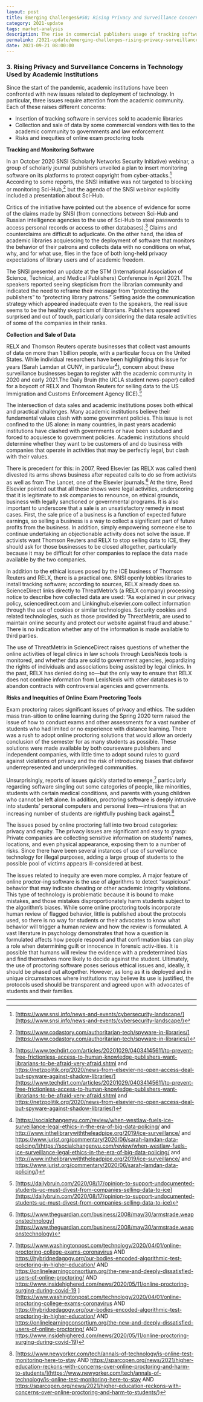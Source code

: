 ```yaml
---
layout: post
title: Emerging Challenges&#58; Rising Privacy and Surveillance Concerns
category: 2021-update
tags: market-analysis
description: The rise in commercial publishers usage of tracking software in services sold to academic libraries which allows them to collect and sell data to third parties, as well as the risks and inequities of online exam proctoring tools, require attention of the academic community.  
permalink: /2021-update/emerging-challenges-rising-privacy-surveillance-concerns
date: 2021-09-21 08:00:00
---
```


### 3. Rising Privacy and Surveillance Concerns in Technology Used by Academic Institutions

Since the start of the pandemic, academic institutions have been confronted with new issues related to deployment of technology. In particular, three issues require attention from the academic community. Each of these raises different concerns:
* Insertion of tracking software in services sold to academic libraries
* Collection and sale of data by some commercial vendors with ties to the academic community to governments and law enforcement
* Risks and inequities of online exam proctoring tools


**Tracking and Monitoring Software** 

In an October 2020 SNSI (Scholarly Networks Security Initiative) webinar, a group of scholarly journal publishers unveiled a plan to insert monitoring software on its platforms to protect copyright from cyber-attacks.[^10] According to some reports, the SNSI initiative was not targeted to blocking or monitoring Sci-Hub,[^11] but the agenda of the SNSI webinar explicitly included a presentation about Sci-Hub.  

Critics of the initiative have pointed out the absence of evidence for some of the claims made by SNSI (from connections between Sci-Hub and Russian intelligence agencies to the use of Sci-Hub to steal passwords to access personal records or access to other databases).[^12] Claims and counterclaims are difficult to adjudicate. On the other hand, the idea of academic libraries acquiescing to the deployment of software that monitors the behavior of their patrons and collects data with no conditions on what, why, and for what use, flies in the face of both long-held privacy expectations of library users and of academic freedom. 

The SNSI presented an update at the STM (International Association of Science, Technical, and Medical Publishers) Conference in April 2021. The speakers reported seeing skepticism from the librarian community and indicated the need to reframe their message from “protecting the publishers” to “protecting library patrons.” Setting aside the communication strategy which appeared inadequate even to the speakers, the real issue seems to be the healthy skepticism of librarians. Publishers appeared surprised and out of touch, particularly considering the data resale activities of some of the companies in their ranks.


**Collection and Sale of Data** 

RELX and Thomson Reuters operate businesses that collect vast amounts of data on more than 1 billion people, with a particular focus on the United States. While individual researchers have been highlighting this issue for years (Sarah Lamdan at CUNY, in particular[^13]), concern about these surveillance businesses began to register with the academic community in 2020 and early 2021.The Daily Bruin (the UCLA student news-paper) called for a boycott of RELX and Thomson Reuters for selling data to the US Immigration and Customs Enforcement Agency (ICE).[^14]

The intersection of data sales and academic institutions poses both ethical and practical challenges. Many academic institutions believe their fundamental values clash with some government policies. This issue is not confined to the US alone: in many countries, in past years academic institutions have clashed with governments or have been subdued and forced to acquiesce to government policies. Academic institutions should determine whether they want to be customers of and do business with companies that operate in activities that may be perfectly legal, but clash with their values.

There is precedent for this: in 2007, Reed Elsevier (as RELX was called then) divested its arms shows business after repeated calls to do so from activists as well as from The Lancet, one of the Elsevier journals.[^15] At the time, Reed Elsevier pointed out that all these shows were legal activities, underscoring that it is legitimate to ask companies to renounce, on ethical grounds, business with legally sanctioned or governmental programs. It is also important to underscore that a sale is an unsatisfactory remedy in most cases. First, the sale price of a business is a function of expected future earnings, so selling a business is a way to collect a significant part of future profits from the business. In addition, simply empowering someone else to continue undertaking an objectionable activity does not solve the issue. If activists want Thomson Reuters and RELX to stop selling data to ICE, they should ask for those businesses to be closed altogether, particularly because it may be difficult for other companies to replace the data made available by the two companies. 

In addition to the ethical issues posed by the ICE business of Thomson Reuters and RELX, there is a practical one. SNSI openly lobbies libraries to install tracking software; according to sources, RELX already does so. ScienceDirect links directly to ThreatMetrix’s (a RELX company) processing notice to describe how collected data are used: “As explained in our privacy policy, sciencedirect.com and Linkinghub.elsevier.com collect information through the use of cookies or similar technologies. Security cookies and related technologies, such as those provided by ThreatMetrix, are used to maintain online security and protect our website against fraud and abuse.” There is no indication whether any of the information is made available to third parties.

The use of ThreatMetrix in ScienceDirect raises questions of whether the online activities of legal clinics in law schools through LexisNexis tools is monitored, and whether data are sold to government agencies, jeopardizing the rights of individuals and associations being assisted by legal clinics. In the past, RELX has denied doing so—but the only way to ensure that RELX does not combine information from LexisNexis with other databases is to abandon contracts with controversial agencies and governments. 


**Risks and Inequities of Online Exam Proctoring Tools**

Exam proctoring raises significant issues of privacy and ethics. The sudden mass tran-sition to online learning during the Spring 2020 term raised the issue of how to conduct exams and other assessments for a vast number of students who had limited or no experience with distance learning. There was a rush to adopt online proctoring solutions that would allow an orderly conclusion of the semester for as many students as possible. These solutions were made available by both courseware publishers and independent companies, with little time to adopt sound rules to guard against violations of privacy and the risk of introducing biases that disfavor underrepresented and underprivileged communities. 

Unsurprisingly, reports of issues quickly started to emerge,[^16] particularly regarding software singling out some categories of people, like minorities, students with certain medical conditions, and parents with young children who cannot be left alone. In addition, proctoring software is deeply intrusive into students’ personal computers and personal lives—intrusions that an increasing number of students are rightfully pushing back against.[^17]

The issues posed by online proctoring fall into two broad categories: privacy and equity. The privacy issues are significant and easy to grasp: Private companies are collecting sensitive information on students’ names, locations, and even physical appearance, exposing them to a number of risks. Since there have been several instances of use 
of surveillance technology for illegal purposes, adding a large group of students to the possible pool of victims appears ill-considered at best. 

The issues related to inequity are even more complex. A major feature of online proctor-ing software is the use of algorithms to detect “suspicious” behavior that may indicate cheating or other academic integrity violations. This type of technology is problematic because it is bound to make mistakes, and those mistakes disproportionately harm students subject to the algorithm’s biases. While some online proctoring tools incorporate human review of flagged behavior, little is published about the protocols used, so there is no way for students or their advocates to know what behavior will trigger a human review and how the review is formulated. A vast literature in psychology demonstrates that how a question is formulated affects how people respond and that confirmation bias can play a role when determining guilt or innocence in forensic activ-ities. It is possible that humans will review the evidence with a predetermined bias and find themselves more likely to decide against the student. Ultimately, the use of proctoring software poses serious ethical issues and, ideally, it should be phased out altogether. However, as long as it is deployed and in unique circumstances where institutions may believe its use is justified, the protocols used should be transparent and agreed upon with advocates of students and their families.


***


[^10]: [https://www.snsi.info/news-and-events/cybersecurity-landscape/](https://www.snsi.info/news-and-events/cybersecurity-landscape/)

[^11]: [https://www.codastory.com/authoritarian-tech/spyware-in-libraries/](https://www.codastory.com/authoritarian-tech/spyware-in-libraries/)

[^12]: [https://www.techdirt.com/articles/20201029/04034145611/to-prevent-free-frictionless-access-to-human-knowledge-publishers-want-librarians-to-be-afraid-very-afraid.shtml 
and https://netzpolitik.org/2020/news-from-elsevier-no-open-access-deal-but-spyware-against-shadow-libraries/](https://www.techdirt.com/articles/20201029/04034145611/to-prevent-free-frictionless-access-to-human-knowledge-publishers-want-librarians-to-be-afraid-very-afraid.shtml 
and https://netzpolitik.org/2020/news-from-elsevier-no-open-access-deal-but-spyware-against-shadow-libraries/)

[^13]: [https://socialchangenyu.com/review/when-westlaw-fuels-ice-surveillance-legal-ethics-in-the-era-of-big-data-policing/ and http://www.inthelibrarywiththeleadpipe.org/2019/ice-surveillance/ and https://www.jurist.org/commentary/2020/06/sarah-lamdan-data-policing/](https://socialchangenyu.com/review/when-westlaw-fuels-ice-surveillance-legal-ethics-in-the-era-of-big-data-policing/ and http://www.inthelibrarywiththeleadpipe.org/2019/ice-surveillance/ and https://www.jurist.org/commentary/2020/06/sarah-lamdan-data-policing/)

[^14]: [https://dailybruin.com/2020/08/17/opinion-to-support-undocumented-students-uc-must-divest-from-companies-selling-data-to-ice](https://dailybruin.com/2020/08/17/opinion-to-support-undocumented-students-uc-must-divest-from-companies-selling-data-to-ice)

[^15]: [https://www.theguardian.com/business/2008/may/30/armstrade.weaponstechnology](https://www.theguardian.com/business/2008/may/30/armstrade.weaponstechnology)

[^16]: [https://www.washingtonpost.com/technology/2020/04/01/online-proctoring-college-exams-coronavirus AND https://hybridpedagogy.org/our-bodies-encoded-algorithmic-test-proctoring-in-higher-education/ AND https://onlinelearningconsortium.org/the-new-and-deeply-dissatisfied-users-of-online-proctoring/ AND https://www.insidehighered.com/news/2020/05/11/online-proctoring-surging-during-covid-19 
](https://www.washingtonpost.com/technology/2020/04/01/online-proctoring-college-exams-coronavirus AND https://hybridpedagogy.org/our-bodies-encoded-algorithmic-test-proctoring-in-higher-education/ AND https://onlinelearningconsortium.org/the-new-and-deeply-dissatisfied-users-of-online-proctoring/ AND https://www.insidehighered.com/news/2020/05/11/online-proctoring-surging-during-covid-19)

[^17]: [https://www.newyorker.com/tech/annals-of-technology/is-online-test-monitoring-here-to-stay AND https://sparcopen.org/news/2021/higher-education-reckons-with-concerns-over-online-proctoring-and-harm-to-students/](https://www.newyorker.com/tech/annals-of-technology/is-online-test-monitoring-here-to-stay AND https://sparcopen.org/news/2021/higher-education-reckons-with-concerns-over-online-proctoring-and-harm-to-students/)

